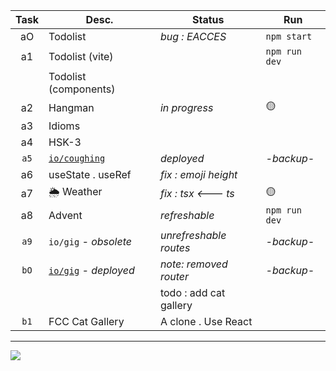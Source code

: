 | Task  | Desc.                   | Status                                 | Run            |
|:-----:|-------------------------|----------------------------------------|----------------|
| aO    | Todolist                | _bug : EACCES_                         | `npm start`
| a1    | Todolist (vite)         |                                        | `npm run dev`
|&#8203;| Todolist (components)   |                                        | 
| a2    | Hangman                 | _in progress_                          | :yellow_circle:
| a3    | Idioms                  |                                        | 
| a4    | HSK-3                   |                                        | 
| `a5`  | [`io/coughing`](https://nuoxoxo.github.io/coughing) | _deployed_ | _-backup-_
| a6    | useState . useRef       | _fix : emoji height_                   | 
| a7    | :sun_behind_rain_cloud: Weather |  _fix : tsx <--- ts_           | :yellow_circle:
| a8    | Advent                  | _refreshable_                          | `npm run dev` 
| `a9`  | `io/gig` _- obsolete_   | _unrefreshable routes_                 | _-backup-_
| `bO`  | [`io/gig`](https://nuoxoxo.github.io/gig) _- deployed_ | _note: removed router_ | _-backup-_
|       |                         | todo : add cat gallery                 |
| `b1`  | FCC Cat Gallery         | A clone . Use React                    |

---

![](https://i.imgur.com/Vi97P6T.jpg)
